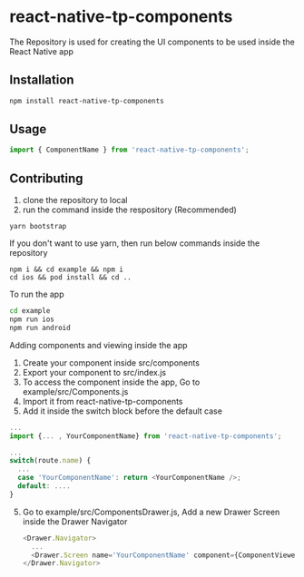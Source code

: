 # react-native-tp-components

The Repository is used for creating the UI components to be used inside the React Native app

## Installation

```sh
npm install react-native-tp-components
```

## Usage

```js
import { ComponentName } from 'react-native-tp-components';

```

## Contributing

1. clone the repository to local
2. run the command inside the respository (Recommended)
```
yarn bootstrap
```
If you don't want to use yarn, then run below commands inside the repository
```
npm i && cd example && npm i
cd ios && pod install && cd ..
```
To run the app

```sh
cd example
npm run ios
npm run android
```

Adding components and viewing inside the app

1. Create your component inside src/components
2. Export your component to src/index.js
3. To access the component inside the app, Go to example/src/Components.js
4. Import it from react-native-tp-components
5. Add it inside the switch block before the default case
  ```js
  ...
  import {... , YourComponentName} from 'react-native-tp-components';
  
  ...
  switch(route.name) {
    ...
    case 'YourComponentName': return <YourComponentName />;
    default: ....
  }
  ```
5. Go to example/src/ComponentsDrawer.js, Add a new Drawer Screen inside the Drawer Navigator
    ```js
    <Drawer.Navigator>
      ...
      <Drawer.Screen name='YourComponentName' component={ComponentViewer}>
    </Drawer.Navigator>
    ```
